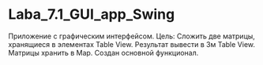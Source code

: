 # Laba_7.1_GUI_app_Swing
Приложение с графическим интерфейсом. Цель: Сложить две матрицы, хранящиеся в элементах Table View. Результат вывести в 3м Table View. Матрицы хранить в Map.
Создан основной функционал.
